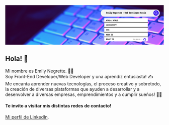 <img src="Banner.png" alt="banner">

## Hola! 👋 <br />
Mi nombre es Emily Negrette. 👩‍💻 <br />
Soy Front-End Developer/Web Developer y una aprendiz entusiasta! ✍️ <br />
Me encanta aprender nuevas tecnologías, el proceso creativo y sobretodo, la creación de diversas plataformas que ayuden a desarrollar y a desenvolver a diversas empresas, emprendimientos y a cumplir sueños! 🤩✨

#### Te invito a visitar mis distintas redes de contacto!
[Mi perfil de LinkedIn](https://https://www.linkedin.com/in/emily-negrette/).

<!--
**emilyenegrette/emilyenegrette** is a ✨ _special_  repository because its `README.md` (this file) appears on your GitHub profile.

Here are some ideas to get you started:

- 🔭 I’m currently working on ...
- 🌱 I’m currently learning ...
- 👯 I’m looking to collaborate on ...
- 🤔 I’m looking for help with ...
- 💬 Ask me about ...
- 📫 How to reach me: ...
- 😄 Pronouns: ...
- ⚡ Fun fact: ...
-->
